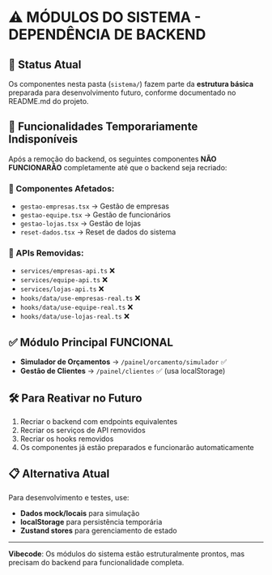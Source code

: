 # ⚠️ MÓDULOS DO SISTEMA - DEPENDÊNCIA DE BACKEND

## 🔧 **Status Atual**
Os componentes nesta pasta (`sistema/`) fazem parte da **estrutura básica** preparada para desenvolvimento futuro, conforme documentado no README.md do projeto.

## 🚨 **Funcionalidades Temporariamente Indisponíveis**
Após a remoção do backend, os seguintes componentes **NÃO FUNCIONARÃO** completamente até que o backend seja recriado:

### **📂 Componentes Afetados:**
- `gestao-empresas.tsx` → Gestão de empresas
- `gestao-equipe.tsx` → Gestão de funcionários  
- `gestao-lojas.tsx` → Gestão de lojas
- `reset-dados.tsx` → Reset de dados do sistema

### **🔗 APIs Removidas:**
- `services/empresas-api.ts` ❌
- `services/equipe-api.ts` ❌  
- `services/lojas-api.ts` ❌
- `hooks/data/use-empresas-real.ts` ❌
- `hooks/data/use-equipe-real.ts` ❌
- `hooks/data/use-lojas-real.ts` ❌

## ✅ **Módulo Principal FUNCIONAL**
- **Simulador de Orçamentos** → `/painel/orcamento/simulador` ✅
- **Gestão de Clientes** → `/painel/clientes` ✅ (usa localStorage)

## 🛠 **Para Reativar no Futuro**
1. Recriar o backend com endpoints equivalentes
2. Recriar os serviços de API removidos
3. Recriar os hooks removidos
4. Os componentes já estão preparados e funcionarão automaticamente

## 📋 **Alternativa Atual**
Para desenvolvimento e testes, use:
- **Dados mock/locais** para simulação
- **localStorage** para persistência temporária
- **Zustand stores** para gerenciamento de estado

---
**Vibecode**: Os módulos do sistema estão estruturalmente prontos, mas precisam do backend para funcionalidade completa. 